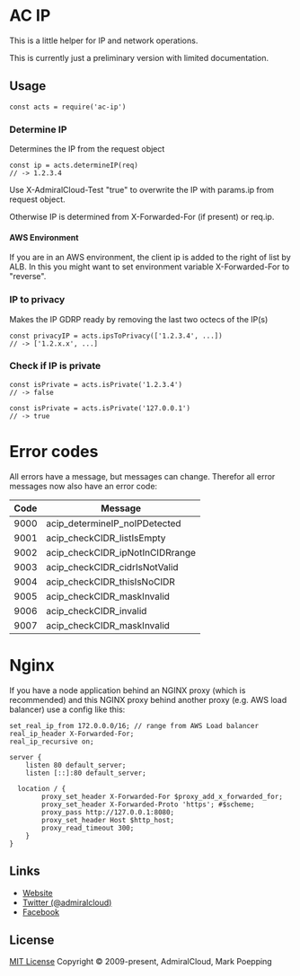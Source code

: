 # AC IP
This is a little helper for IP and network operations.

This is currently just a preliminary version with limited documentation.

## Usage

```
const acts = require('ac-ip')
```

### Determine IP
Determines the IP from the request object
```
const ip = acts.determineIP(req) 
// -> 1.2.3.4
```
Use X-AdmiralCloud-Test "true" to overwrite the IP with params.ip from request object.

Otherwise IP is determined from X-Forwarded-For (if present) or req.ip.

#### AWS Environment
If you are in an AWS environment, the client ip is added to the right of list by ALB. In this you might want to set environment variable X-Forwarded-For to "reverse".


### IP to privacy
Makes the IP GDRP ready by removing the last two octecs of the IP(s)
```
const privacyIP = acts.ipsToPrivacy(['1.2.3.4', ...])
// -> ['1.2.x.x', ...]
```

### Check if IP is private
```
const isPrivate = acts.isPrivate('1.2.3.4')
// -> false

const isPrivate = acts.isPrivate('127.0.0.1')
// -> true
```

# Error codes
All errors have a message, but messages can change. Therefor all error messages now also have an error code:

| Code | Message |
|---|---|
| 9000 | acip_determineIP_noIPDetected |
| 9001 | acip_checkCIDR_listIsEmpty |
| 9002 | acip_checkCIDR_ipNotInCIDRrange |
| 9003 | acip_checkCIDR_cidrIsNotValid |
| 9004 | acip_checkCIDR_thisIsNoCIDR |
| 9005 | acip_checkCIDR_maskInvalid |
| 9006 | acip_checkCIDR_invalid |
| 9007 | acip_checkCIDR_maskInvalid |


# Nginx
If you have a node application behind an NGINX proxy (which is recommended) and this NGINX proxy behind another proxy (e.g. AWS load balancer) use a config like this:
```
set_real_ip_from 172.0.0.0/16; // range from AWS Load balancer 
real_ip_header X-Forwarded-For;
real_ip_recursive on;

server {
	listen 80 default_server;
	listen [::]:80 default_server;

  location / {
		proxy_set_header X-Forwarded-For $proxy_add_x_forwarded_for;
		proxy_set_header X-Forwarded-Proto 'https'; #$scheme;
		proxy_pass http://127.0.0.1:8080;
		proxy_set_header Host $http_host;
		proxy_read_timeout 300;
	}
}
```



## Links
- [Website](https://www.admiralcloud.com/)
- [Twitter (@admiralcloud)](https://twitter.com/admiralcloud)
- [Facebook](https://www.facebook.com/MediaAssetManagement/)

## License
[MIT License](https://opensource.org/licenses/MIT) Copyright © 2009-present, AdmiralCloud, Mark Poepping